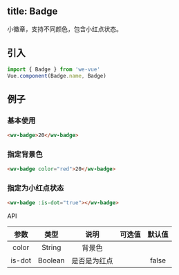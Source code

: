 title: Badge
---
小徽章，支持不同颜色，包含小红点状态。

## 引入

```js
import { Badge } from 'we-vue'
Vue.component(Badge.name, Badge)
```

## 例子

### 基本使用

```html
<wv-badge>20</wv-badge>
```

### 指定背景色

```html
<wv-badge color="red">20</wv-badge>
```

### 指定为小红点状态

```html
<wv-badge :is-dot="true"></wv-badge>
```

API

|   参数   |   类型    |   说明   | 可选值  |  默认值  |
| :----: | :-----: | :----: | :--: | :---: |
| color  | String  |  背景色   |      |       |
| is-dot | Boolean | 是否是为红点 |      | false |